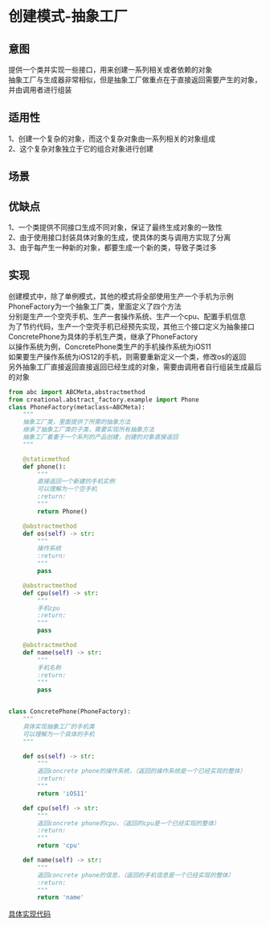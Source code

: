 # 创建模式-抽象工厂
## 意图
提供一个类并实现一些接口，用来创建一系列相关或者依赖的对象<br/>
抽象工厂与生成器非常相似，但是抽象工厂做重点在于直接返回需要产生的对象，并由调用者进行组装<br/>
## 适用性
1、创建一个复杂的对象，而这个复杂对象由一系列相关的对象组成<br/>
2、这个复杂对象独立于它的组合对象进行创建<br/>
## 场景

## 优缺点
1、一个类提供不同接口生成不同对象，保证了最终生成对象的一致性<br/>
2、由于使用接口封装具体对象的生成，使具体的类与调用方实现了分离<br/>
3、由于每产生一种新的对象，都要生成一个新的类，导致子类过多<br/>
## 实现
创建模式中，除了单例模式，其他的模式将全部使用生产一个手机为示例<br/>
PhoneFactory为一个抽象工厂类，里面定义了四个方法<br/>
分别是生产一个空壳手机、生产一套操作系统、生产一个cpu、配置手机信息<br/>
为了节约代码，生产一个空壳手机已经预先实现，其他三个接口定义为抽象接口<br/>
ConcretePhone为具体的手机生产类，继承了PhoneFactory<br/>
以操作系统为例，ConcretePhone类生产的手机操作系统为iOS11<br/>
如果要生产操作系统为iOS12的手机，则需要重新定义一个类，修改os的返回<br/>
另外抽象工厂直接返回直接返回已经生成的对象，需要由调用者自行组装生成最后的对象<br/>
```python
from abc import ABCMeta,abstractmethod
from creational.abstract_factory.example import Phone
class PhoneFactory(metaclass=ABCMeta):
    """
    抽象工厂类，里面提供了所需的抽象方法
    继承了抽象工厂类的子类，需要实现所有抽象方法
    抽象工厂着重于一个系列的产品创建，创建的对象直接返回
    """

    @staticmethod
    def phone():
        """
        直接返回一个新建的手机实例
        可以理解为一个空手机
        :return:
        """
        return Phone()

    @abstractmethod
    def os(self) -> str:
        """
        操作系统
        :return:
        """
        pass

    @abstractmethod
    def cpu(self) -> str:
        """
        手机cpu
        :return:
        """
        pass

    @abstractmethod
    def name(self) -> str:
        """
        手机名称
        :return:
        """
        pass


class ConcretePhone(PhoneFactory):
    """
    具体实现抽象工厂的手机类
    可以理解为一个具体的手机
    """

    def os(self) -> str:
        """
        返回concrete phone的操作系统，（返回的操作系统是一个已经实现的整体）
        :return:
        """
        return 'iOS11'

    def cpu(self) -> str:
        """
        返回concrete phone的cpu，（返回的cpu是一个已经实现的整体）
        :return:
        """
        return 'cpu'

    def name(self) -> str:
        """
        返回concrete phone的信息，（返回的手机信息是一个已经实现的整体）
        :return:
        """
        return 'name'
```
[具体实现代码](./example/foxconn.py)